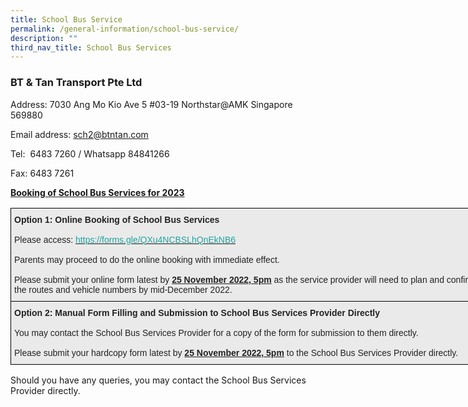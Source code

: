 ```yaml
---
title: School Bus Service
permalink: /general-information/school-bus-service/
description: ""
third_nav_title: School Bus Services
---
```

### BT &amp; Tan Transport Pte Ltd

Address:
7030 Ang Mo Kio Ave 5 #03-19 Northstar@AMK Singapore 569880

Email address: [sch2@btntan.com](mailto:sch2@btntan.com)

Tel: &nbsp;6483 7260 / Whatsapp 84841266  

Fax: 6483 7261

<u><b>Booking of School Bus Services for 2023</b></u>

<style type="text/css">
.tg  {border-collapse:collapse;border-spacing:0;}
.tg td{border-color:black;border-style:solid;border-width:1px;font-family:Arial, sans-serif;font-size:14px;
  overflow:hidden;padding:10px 5px;word-break:normal;}
.tg th{border-color:black;border-style:solid;border-width:1px;font-family:Arial, sans-serif;font-size:14px;
  font-weight:normal;overflow:hidden;padding:10px 5px;word-break:normal;}
.tg .tg-y7qa{background-color:#EAEAEA;color:#222;text-align:left;vertical-align:top}
</style>
<table class="tg" style="undefined;table-layout: fixed; width: 751px">
<colgroup>
<col style="width: 751px">
</colgroup>
<thead>
  <tr>
    <th class="tg-y7qa"><span style="font-weight:bold">Option 1: Online Booking of School Bus Services</span><br><br>Please access: <a href="https://forms.gle/QXu4NCBSLhQnEkNB6" target="_blank" rel="noopener noreferrer"><span style="text-decoration:none;color:#1FA4A0">https://forms.gle/QXu4NCBSLhQnEkNB6</span></a><br><br>Parents may proceed to do the online booking with immediate effect. <br><br>Please submit your online form latest by <span style="font-weight:bold;text-decoration:underline">25 November 2022, 5pm</span> as the service provider will need to plan and confirm the routes and vehicle numbers by mid-December 2022.<br></th>
  </tr>
</thead>
<tbody>
  <tr>
    <td class="tg-y7qa"><span style="font-weight:bold">Option 2: Manual Form Filling and Submission to School Bus Services Provider Directly</span><br><br>You may contact the School Bus Services Provider for a copy of the form for submission to them directly. <br><br>Please submit your hardcopy form latest by <span style="font-weight:bold;text-decoration:underline">25 November 2022, 5pm</span> to the School Bus Services Provider directly.</td>
  </tr>
</tbody>
</table>


Should you have any queries, you may contact the School Bus Services Provider directly.